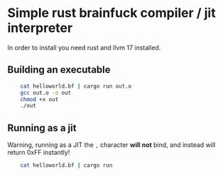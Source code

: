 # Simple rust brainfuck compiler / jit interpreter  

In order to install you need rust and llvm 17 installed.

## Building an executable

```bash
    cat helloworld.bf | cargo run out.o
    gcc out.o -o out
    chmod +x out
    ./out
```

## Running as a jit
Warning, running as a JIT the `,` character **will not** bind, and instead will return 0xFF instantly!
```bash
    cat helloworld.bf | cargo run
```


